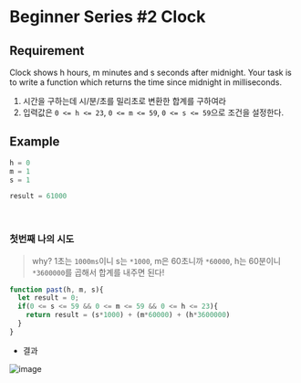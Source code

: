 # Beginner Series #2 Clock

## Requirement

<p>Clock shows h hours, m minutes and s seconds after midnight. Your task is to write a function which returns the time since midnight in milliseconds.</p>

  1. 시간을 구하는데 시/분/초를 밀리초로 변환한 합계를 구하여라
  2. 입력값은 `0 <= h <= 23`, `0 <= m <= 59`, `0 <= s <= 59`으로 조건을 설정한다.

## Example

```js
h = 0
m = 1
s = 1

result = 61000
```

<br>

### 첫번째 나의 시도

> why? 1초는 `1000ms`이니 s는 `*1000`, m은 60초니까 `*60000`, h는 60분이니 `*3600000`를 곱해서 합계를 내주면 된다!

```js
function past(h, m, s){
  let result = 0;
  if(0 <= s <= 59 && 0 <= m <= 59 && 0 <= h <= 23){
    return result = (s*1000) + (m*60000) + (h*3600000)
  }
}
```
- 결과

![image](https://user-images.githubusercontent.com/96808980/173392903-c6c12199-236c-4a70-9968-149bf66715b9.png)
